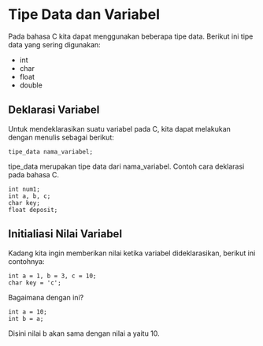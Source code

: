 # Tipe Data dan Variabel

Pada bahasa C kita dapat menggunakan beberapa tipe data. Berikut ini tipe data yang sering digunakan:

* int
* char
* float
* double


## Deklarasi Variabel

Untuk mendeklarasikan suatu variabel pada C, kita dapat melakukan dengan menulis sebagai berikut:

    tipe_data nama_variabel;
    
tipe_data merupakan tipe data dari nama_variabel.
Contoh cara deklarasi pada bahasa C.

    int num1;
    int a, b, c;
    char key;
    float deposit;
    

## Initialiasi Nilai Variabel

Kadang kita ingin memberikan nilai ketika variabel dideklarasikan, berikut ini contohnya:

    int a = 1, b = 3, c = 10;
    char key = 'c';
    
Bagaimana dengan ini?

    int a = 10;
    int b = a;
    
Disini nilai b akan sama dengan nilai a yaitu 10.
